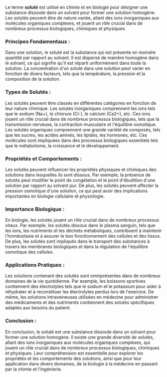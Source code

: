 Le terme **soluté** est utilisé en chimie et en biologie pour désigner une substance dissoute dans un solvant pour former une solution homogène. Les solutés peuvent être de nature variée, allant des ions inorganiques aux molécules organiques complexes, et jouent un rôle crucial dans de nombreux processus biologiques, chimiques et physiques.

### Principes Fondamentaux :

Dans une solution, le soluté est la substance qui est présente en moindre quantité par rapport au solvant. Il est dispersé de manière homogène dans le solvant, ce qui signifie qu'il est réparti uniformément dans toute la solution. La concentration d'un soluté dans une solution peut varier en fonction de divers facteurs, tels que la température, la pression et la composition de la solution.

### Types de Solutés :

Les solutés peuvent être classés en différentes catégories en fonction de leur nature chimique. Les solutés inorganiques comprennent les ions tels que le sodium (Na+), le chlorure (Cl-), le calcium (Ca2+), etc. Ces ions jouent un rôle crucial dans de nombreux processus biologiques, tels que la transmission nerveuse, la contraction musculaire et l'équilibre osmotique. Les solutés organiques comprennent une grande variété de composés, tels que les sucres, les acides aminés, les lipides, les hormones, etc. Ces molécules sont impliquées dans des processus biologiques essentiels tels que le métabolisme, la croissance et le développement.

### Propriétés et Comportements :

Les solutés peuvent influencer les propriétés physiques et chimiques des solutions dans lesquelles ils sont dissous. Par exemple, la présence de solutés peut modifier le point de congélation et le point d'ébullition d'une solution par rapport au solvant pur. De plus, les solutés peuvent affecter la pression osmotique d'une solution, ce qui peut avoir des implications importantes en biologie cellulaire et physiologie.

### Importance Biologique :

En biologie, les solutés jouent un rôle crucial dans de nombreux processus vitaux. Par exemple, les solutés dissous dans le plasma sanguin, tels que les ions, les nutriments et les déchets métaboliques, contribuent à maintenir l'homéostasie et à assurer le bon fonctionnement des cellules et des tissus. De plus, les solutés sont impliqués dans le transport des substances à travers les membranes biologiques et dans la régulation de l'équilibre osmotique des cellules.

### Applications Pratiques :

Les solutions contenant des solutés sont omniprésentes dans de nombreux domaines de la vie quotidienne. Par exemple, les boissons sportives contiennent des électrolytes tels que le sodium et le potassium pour aider à réhydrater et à reconstituer les électrolytes perdus lors de l'exercice. De même, les solutions intraveineuses utilisées en médecine pour administrer des médicaments et des nutriments contiennent des solutés spécifiques adaptés aux besoins du patient.

### Conclusion :

En conclusion, le soluté est une substance dissoute dans un solvant pour former une solution homogène. Il existe une grande diversité de solutés, allant des ions inorganiques aux molécules organiques complexes, qui jouent un rôle crucial dans de nombreux processus biologiques, chimiques et physiques. Leur compréhension est essentielle pour explorer les propriétés et les comportements des solutions, ainsi que pour leur application dans divers domaines, de la biologie à la médecine en passant par la chimie et l'ingénierie.